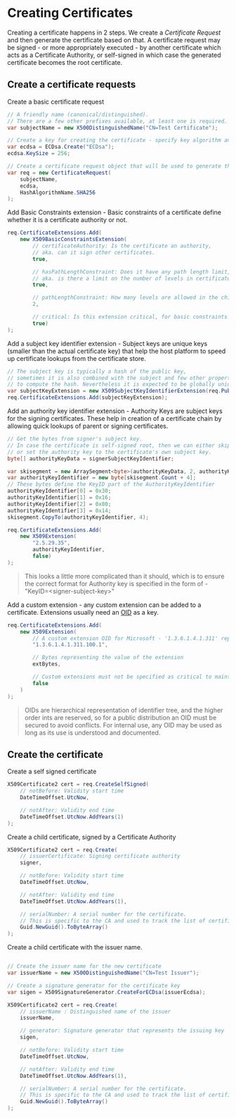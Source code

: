 # Creating Certificates
Creating a certificate happens in 2 steps. We create a _Certificate Request_ and then generate the certificate based on that. A certificate request may be signed - or more appropriately executed - by another certificate which acts as a Certificate Authority, or self-signed in which case the generated certificate becomes the root certificate. 

## Create a certificate requests
Create a basic certificate request
```csharp
// A friendly name (canonical/distinguished). 
// There are a few other prefixes available, at least one is required. 
var subjectName = new X500DistinguishedName("CN=Test Certificate");

// Create a key for creating the certificate - specify key algorithm and key size. 
var ecdsa = ECDsa.Create("ECDsa");
ecdsa.KeySize = 256;

// Create a certificate request object that will be used to generate the certificate.
var req = new CertificateRequest(
    subjectName,    
    ecdsa,
    HashAlgorithmName.SHA256
);
```

Add Basic Constraints extension - Basic constraints of a certificate define whether it is a certificate authority or not. 
```csharp
req.CertificateExtensions.Add(
    new X509BasicConstraintsExtension(
        // certificateAuthority: Is the certificate an authority, 
        // aka. can it sign other certificates. 
        true, 

        // hasPathLengthConstraint: Does it have any path length limit, 
        // aka. is there a limit on the number of levels in certificate chain under it. 
        true, 

        // pathLengthConstraint: How many levels are allowed in the child hierarchy. 
        2, 

        // critical: Is this extension critical, for basic constraints it is typically yes. 
        true)
);
```

Add a subject key identifier extension - Subject keys are unique keys (smaller than the actual certificate key) that help the host platform to speed up certificate lookups from the certificate store.
```csharp
// The subject key is typically a hash of the public key, 
// sometimes it is also combined with the subject and few other properties 
// to compute the hash. Nevertheless it is expected to be globally unique.
var subjectKeyExtension = new X509SubjectKeyIdentifierExtension(req.PublicKey, false);
req.CertificateExtensions.Add(subjectKeyExtension);
```

Add an authority key identifier extension - Authority Keys are subject keys for the signing certificates. These help in creation of a certificate chain by allowing quick lookups of parent or signing certificates. 
```csharp
// Get the bytes from signer's subject key. 
// In case the certificate is self-signed root, then we can either skip this, 
// or set the authority key to the certificate's own subject key. 
byte[] authorityKeyData = signerSubjectKeyIdentifier;

var skisegment = new ArraySegment<byte>(authorityKeyData, 2, authorityKeyData.Length - 2);
var authorityKeyIdentifier = new byte[skisegment.Count + 4];
// These bytes define the KeyID part of the AuthorityKeyIdentifier
authorityKeyIdentifier[0] = 0x30;
authorityKeyIdentifier[1] = 0x16;
authorityKeyIdentifier[2] = 0x80;
authorityKeyIdentifier[3] = 0x14;
skisegment.CopyTo(authorityKeyIdentifier, 4);

req.CertificateExtensions.Add(
    new X509Extension(
        "2.5.29.35", 
        authorityKeyIdentifier, 
        false)
);
```
> This looks a little more complicated than it should, which is to ensure the correct format for Authority key is specified in the form of - "KeyID=\<signer-subject-key\>"

Add a custom extension - any custom extension can be added to a certificate. Extensions usually need an [OID](./CertificateExtensions.md) as a key. 
```csharp
req.CertificateExtensions.Add(
    new X509Extension(
        // A custom extension OID for Microsoft - '1.3.6.1.4.1.311' represents Microsoft Organization
        "1.3.6.1.4.1.311.100.1",

        // Bytes representing the value of the extension
        extBytes,

        // Custom extensions must not be specified as critical to maintain backward compatibility
        false
    )
);
```

>OIDs are hierarchical representation of identifier tree, and the higher order ints are reserved, so for a public distribution an OID must be secured to avoid conflicts. For internal use, any OID may be used as long as its use is understood and documented. 

## Create the certificate

Create a self signed certificate
```csharp
X509Certificate2 cert = req.CreateSelfSigned(
    // notBefore: Validity start time 
    DateTimeOffset.UtcNow,

    // notAfter: Validity end time
    DateTimeOffset.UtcNow.AddYears(1)
);
```

Create a child certificate, signed by a Certificate Authority
```csharp
X509Certificate2 cert = req.Create(
    // issuerCertificate: Signing certificate authority 
    signer,

    // notBefore: Validity start time
    DateTimeOffset.UtcNow,

    // notAfter: Validity end time
    DateTimeOffset.UtcNow.AddYears(1),

    // serialNumber: A serial number for the certificate. 
    // This is specific to the CA and used to track the list of certificates.
    Guid.NewGuid().ToByteArray()
);
```

Create a child certificate with the issuer name.
```csharp

// Create the issuer name for the new certificate
var issuerName = new X500DistinguishedName("CN=Test Issuer");

// Create a signature generator for the certificate key
var sigen = X509SignatureGenerator.CreateForECDsa(issuerEcdsa);

X509Certificate2 cert = req.Create(
    // issuerName : Distinguished name of the issuer
    issuerName,

    // generator: Signature generator that represents the issuing key
    sigen,

    // notBefore: Validity start time
    DateTimeOffset.UtcNow,

    // notAfter: Validity end time
    DateTimeOffset.UtcNow.AddYears(1),

    // serialNumber: A serial number for the certificate. 
    // This is specific to the CA and used to track the list of certificates.
    Guid.NewGuid().ToByteArray()
);
```